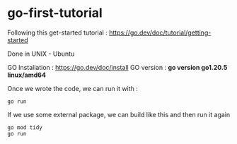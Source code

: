 # go-first-tutorial
Following this get-started tutorial : https://go.dev/doc/tutorial/getting-started

Done in UNIX - Ubuntu

GO Installation : https://go.dev/doc/install
GO version : **go version go1.20.5 linux/amd64**

Once we wrote the code, we can run it with :
```
go run
```

If we use some external package, we can build like this and then run it again
```
go mod tidy
go run
```
